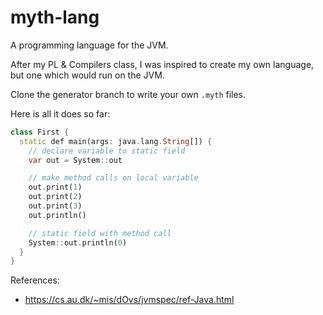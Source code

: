 # myth-lang

A programming language for the JVM.

After my PL & Compilers class, I was inspired to create my own language, but one
which would run on the JVM.

Clone the generator branch to write your own `.myth` files.

Here is all it does so far:

```dart
class First {
  static def main(args: java.lang.String[]) {
    // declare variable to static field
    var out = System::out

    // make method calls on local variable
    out.print(1)
    out.print(2)
    out.print(3)
    out.println()

    // static field with method call
    System::out.println(0)
  }
}
```

References:
* https://cs.au.dk/~mis/dOvs/jvmspec/ref-Java.html
